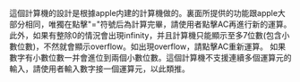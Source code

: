 這個計算機的設計是根據apple内建的計算機做的。裏面所提供的功能跟apple大部分相同，唯獨在點擊"="符號后為計算完畢，請使用者點擊AC再進行新的運算。
此外，如果有整除0的情況會出現infinity，并且計算機只能顯示至多7位數(包含小數位數)，不然就會顯示overflow。如出現overflow，請點擊AC重新運算。
如果數字有小數位數一并會進位到兩個小數位數。這個計算機不支援連續多個運算元的輸入，請使用者輸入數字接一個運算元，以此類推。